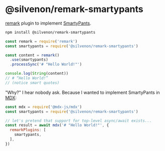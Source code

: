 # @silvenon/remark-smartypants

[remark] plugin to implement [SmartyPants].

```sh
npm install @silvenon/remark-smartypants
```

```js
const remark = require('remark')
const smartypants = require('@silvenon/remark-smartypants')

const content = remark()
  .use(smartypants)
  .processSync('# "Hello World!"')

console.log(String(content))
// # “Hello World!”
// (notice smart quotes)
```

"Why?" I hear nobody ask. Because I wanted to implement SmartyPants in [MDX]:

```js
const mdx = require('@mdx-js/mdx')
const smartypants = require('@silvenon/remark-smartypants')

// let's pretend that support for top-level async/await exists...
const result = await mdx('# "Hello World!"', {
  remarkPlugins: [
    smartypants,
  ],
})
```

[remark]: https://remark.js.org
[SmartyPants]: https://daringfireball.net/projects/smartypants
[MDX]: https://mdxjs.com
